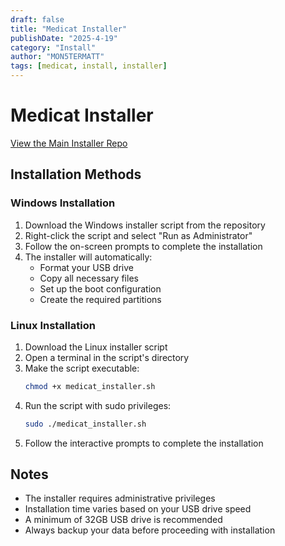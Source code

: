 ```yaml
---
draft: false
title: "Medicat Installer"
publishDate: "2025-4-19"
category: "Install"
author: "MON5TERMATT"
tags: [medicat, install, installer]
---
```


# Medicat Installer

[View the Main Installer Repo](https://github.com/mon5termatt/medicat_installer)

## Installation Methods

### Windows Installation
1. Download the Windows installer script from the repository
2. Right-click the script and select "Run as Administrator"
3. Follow the on-screen prompts to complete the installation
4. The installer will automatically:
   - Format your USB drive
   - Copy all necessary files
   - Set up the boot configuration
   - Create the required partitions

### Linux Installation
1. Download the Linux installer script
2. Open a terminal in the script's directory
3. Make the script executable:
   ```bash
   chmod +x medicat_installer.sh
   ```
4. Run the script with sudo privileges:
   ```bash
   sudo ./medicat_installer.sh
   ```
5. Follow the interactive prompts to complete the installation

## Notes
- The installer requires administrative privileges
- Installation time varies based on your USB drive speed
- A minimum of 32GB USB drive is recommended
- Always backup your data before proceeding with installation
